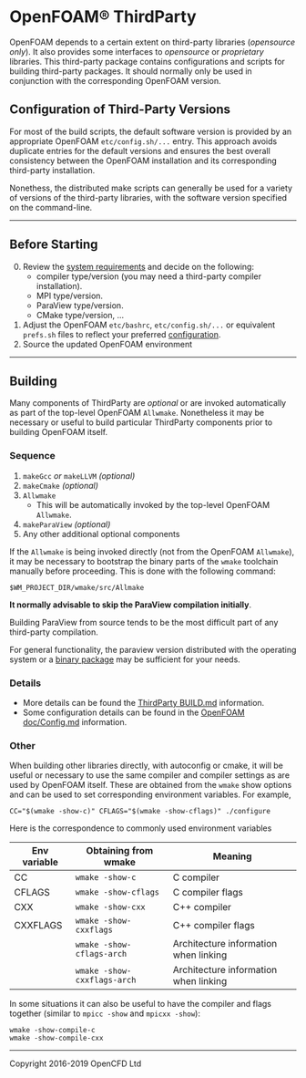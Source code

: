 # OpenFOAM&reg; ThirdParty

OpenFOAM depends to a certain extent on third-party libraries
(*opensource only*). It also provides some interfaces to *opensource* or
*proprietary* libraries. This third-party package contains configurations and
scripts for building third-party packages. It should normally only be used in
conjunction with the corresponding OpenFOAM version.

## Configuration of Third-Party Versions

For most of the build scripts, the default software version
is provided by an appropriate OpenFOAM `etc/config.sh/...` entry.
This approach avoids duplicate entries for the default versions and
ensures the best overall consistency between the OpenFOAM installation
and its corresponding third-party installation.

Nonethess, the distributed make scripts can generally be used for a
variety of versions of the third-party libraries, with the software
version specified on the command-line.

---

## Before Starting

0. Review the [system requirements][link openfoam-require]
   and decide on the following:
   * compiler type/version (you may need a third-party compiler installation).
   * MPI type/version.
   * ParaView type/version.
   * CMake type/version, ...
1. Adjust the OpenFOAM `etc/bashrc`, `etc/config.sh/...` or equivalent
   `prefs.sh` files to reflect your preferred [configuration][link openfoam-config].
2. Source the updated OpenFOAM environment

---

## Building

Many components of ThirdParty are *optional* or are invoked
automatically as part of the top-level OpenFOAM `Allwmake`.
Nonetheless it may be necessary or useful to build particular
ThirdParty components prior to building OpenFOAM itself.

### Sequence

1. `makeGcc` _or_ `makeLLVM` *(optional)*
2. `makeCmake`  *(optional)*
3. `Allwmake`
   - This will be automatically invoked by the top-level OpenFOAM `Allwmake`.
4. `makeParaView`  *(optional)*
5. Any other additional optional components

If the `Allwmake` is being invoked directly (not from the OpenFOAM `Allwmake`),
it may be necessary to bootstrap the binary parts of the `wmake` toolchain
manually before proceeding. This is done with the following command:
```
$WM_PROJECT_DIR/wmake/src/Allmake
```

**It normally advisable to skip the ParaView compilation initially**.

Building ParaView from source tends to be the most difficult part of
any third-party compilation.

For general functionality, the paraview version distributed with
the operating system or a [binary package][download ParaView]
may be sufficient for your needs.


### Details

- More details can be found the [ThirdParty BUILD.md][link third-build] information.
- Some configuration details can be found in the
  [OpenFOAM doc/Config.md][link openfoam-config] information.


### Other

When building other libraries directly, with autoconfig or cmake, it
will be useful or necessary to use the same compiler and compiler
settings as are used by OpenFOAM itself. These are obtained from the
`wmake` show options and can be used to set corresponding environment
variables. For example,
```
CC="$(wmake -show-c)" CFLAGS="$(wmake -show-cflags)" ./configure
```

Here is the correspondence to commonly used environment variables

| Env variable      | Obtaining from wmake      | Meaning               |
|-------------------|---------------------------|-----------------------|
| CC                | `wmake -show-c`           | C compiler            |
| CFLAGS            | `wmake -show-cflags`      | C compiler flags      |
| CXX               | `wmake -show-cxx`         | C++ compiler          |
| CXXFLAGS          | `wmake -show-cxxflags`    | C++ compiler flags    |
| | `wmake -show-cflags-arch`   | Architecture information when linking |
| | `wmake -show-cxxflags-arch` | Architecture information when linking |


In some situations it can also be useful to have the compiler and flags
together (similar to `mpicc -show` and `mpicxx -show`):
```
wmake -show-compile-c
wmake -show-compile-cxx
```

<!-- Quick links -->

[download ParaView]: https://www.paraview.org/download/

<!-- OpenFOAM -->

[link openfoam-readme]: https://develop.openfoam.com/Development/OpenFOAM-plus/blob/develop/README.md
[link openfoam-config]: https://develop.openfoam.com/Development/OpenFOAM-plus/blob/develop/doc/Config.md
[link openfoam-build]: https://develop.openfoam.com/Development/OpenFOAM-plus/blob/develop/doc/Build.md
[link openfoam-require]: https://develop.openfoam.com/Development/OpenFOAM-plus/blob/develop/doc/Requirements.md
[link third-readme]: https://develop.openfoam.com/Development/ThirdParty-plus/blob/develop/README.md
[link third-build]: https://develop.openfoam.com/Development/ThirdParty-plus/blob/develop/BUILD.md
[link third-require]: https://develop.openfoam.com/Development/ThirdParty-plus/blob/develop/Requirements.md

---
Copyright 2016-2019 OpenCFD Ltd
